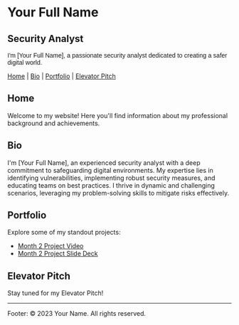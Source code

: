 # Your Full Name
## Security Analyst

<p style="font-family: 'Your Custom Font', sans-serif;">
    I'm [Your Full Name], a passionate security analyst dedicated to creating a safer digital world.
</p>

[Home](#home) | [Bio](#bio) | [Portfolio](#portfolio) | [Elevator Pitch](#elevator-pitch)

## Home
Welcome to my website! Here you'll find information about my professional background and achievements.

## Bio
I'm [Your Full Name], an experienced security analyst with a deep commitment to safeguarding digital environments. My expertise lies in identifying vulnerabilities, implementing robust security measures, and educating teams on best practices. I thrive in dynamic and challenging scenarios, leveraging my problem-solving skills to mitigate risks effectively.

## Portfolio
Explore some of my standout projects:

- [Month 2 Project Video](https://www.youtube.com/watch?v=your_video_id)
- [Month 2 Project Slide Deck](link_to_your_slide_deck.pdf)

## Elevator Pitch
Stay tuned for my Elevator Pitch!

---

Footer:
&copy; 2023 Your Name. All rights reserved.
